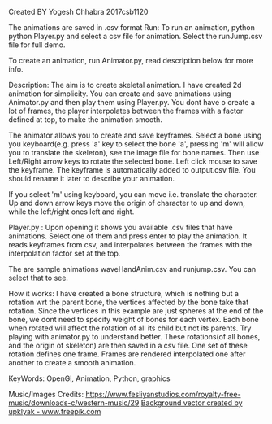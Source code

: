 Created BY Yogesh Chhabra 2017csb1120

The animations are saved in .csv format 
Run:
To run an animation, python python Player.py and select a csv file for animation. Select the runJump.csv file for full demo.

To create an animation, run Animator.py, read description below for more info. 

Description:
The aim is to create skeletal animation. I have created 2d animation for simplicity. You can create and save animations using Animator.py and then play them using Player.py. You dont have o create a lot of frames, the player interpolates between the frames with a factor defined at top, to make the animation smooth.

The animator allows you to create and save keyframes. Select a bone using you keyboard(e.g. press 'a' key to select the bone 'a', pressing 'm' will allow you to translate the skeleton), see the image file for bone names. Then use Left/Right arrow keys to rotate the selected bone. Left click mouse to save the keyframe. The keyframe is automatically added to output.csv file. You should rename it later to describe your animation.

If you select 'm' using keyboard, you can move i.e. translate the character. Up and down arrow keys move the origin of character to up and down, while the left/right ones left and right.

Player.py : Upon opening it shows you available .csv files that have animations. Select one of them and press enter to play the animation. It reads keyframes from csv, and interpolates between the frames with the interpolation factor set at the top.

The are sample animations waveHandAnim.csv and runjump.csv. You can select that to see.

How it works:
I have created a bone structure, which is nothing but a rotation wrt the parent bone, the vertices affected by the bone take that rotation. Since the vertices in this example are just spheres at the end of the bone, we dont need to specify weight of bones for each vertex. Each bone when rotated will affect the rotation of all its child but not its parents. Try playing with animator.py to understand better. These rotations(of all bones, and the origin of skeleton) are then saved in a csv file. One set of these rotation defines one frame. Frames are rendered interpolated one after another to create a smooth animation. 

KeyWords:
OpenGl, Animation, Python, graphics

Music/Images Credits:
https://www.fesliyanstudios.com/royalty-free-music/downloads-c/western-music/29
<a href='https://www.freepik.com/vectors/background'>Background vector created by upklyak - www.freepik.com</a>